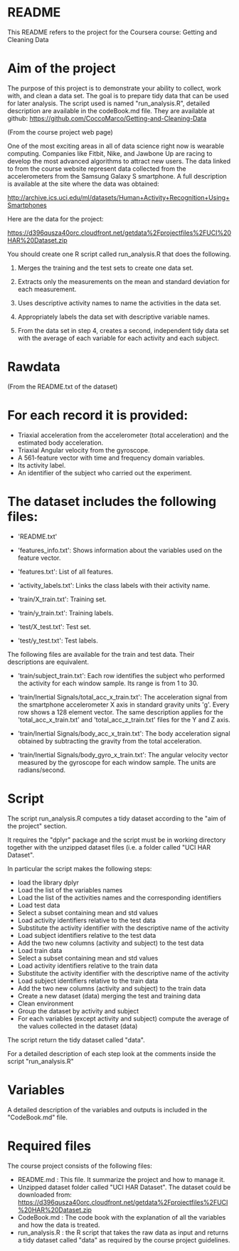 # README

This README refers to the project for the Coursera course: Getting and Cleaning Data

# Aim of the project

The purpose of this project is to demonstrate your ability to collect, work with, and clean a data set. The goal is to prepare tidy data that can be used for later analysis. The script used is named "run_analysis.R", detailed description are available in the codeBook.md file. They are available at github: https://github.com/CoccoMarco/Getting-and-Cleaning-Data

(From the course project web page)

One of the most exciting areas in all of data science right now is wearable computing. Companies like Fitbit, Nike, and Jawbone Up are racing to develop the most advanced algorithms to attract new users. The data linked to from the course website represent data collected from the accelerometers from the Samsung Galaxy S smartphone. A full description is available at the site where the data was obtained:

http://archive.ics.uci.edu/ml/datasets/Human+Activity+Recognition+Using+Smartphones

Here are the data for the project:

https://d396qusza40orc.cloudfront.net/getdata%2Fprojectfiles%2FUCI%20HAR%20Dataset.zip

You should create one R script called run_analysis.R that does the following.

1) Merges the training and the test sets to create one data set.

2) Extracts only the measurements on the mean and standard deviation for each measurement.

3) Uses descriptive activity names to name the activities in the data set.

4) Appropriately labels the data set with descriptive variable names.

5) From the data set in step 4, creates a second, independent tidy data set with the average of each variable for each activity and each subject.

# Rawdata

(From the README.txt of the dataset)

For each record it is provided:
======================================

- Triaxial acceleration from the accelerometer (total acceleration) and the estimated body acceleration.
- Triaxial Angular velocity from the gyroscope. 
- A 561-feature vector with time and frequency domain variables. 
- Its activity label. 
- An identifier of the subject who carried out the experiment.

The dataset includes the following files:
=========================================

- 'README.txt'

- 'features_info.txt': Shows information about the variables used on the feature vector.

- 'features.txt': List of all features.

- 'activity_labels.txt': Links the class labels with their activity name.

- 'train/X_train.txt': Training set.

- 'train/y_train.txt': Training labels.

- 'test/X_test.txt': Test set.

- 'test/y_test.txt': Test labels.

The following files are available for the train and test data. Their descriptions are equivalent. 

- 'train/subject_train.txt': Each row identifies the subject who performed the activity for each window sample. Its range is from 1 to 30. 

- 'train/Inertial Signals/total_acc_x_train.txt': The acceleration signal from the smartphone accelerometer X axis in standard gravity units 'g'. Every row shows a 128 element vector. The same description applies for the 'total_acc_x_train.txt' and 'total_acc_z_train.txt' files for the Y and Z axis. 

- 'train/Inertial Signals/body_acc_x_train.txt': The body acceleration signal obtained by subtracting the gravity from the total acceleration. 

- 'train/Inertial Signals/body_gyro_x_train.txt': The angular velocity vector measured by the gyroscope for each window sample. The units are radians/second. 

# Script

The script run_analysis.R computes a tidy dataset according to the "aim of the project" section.

It requires the "dplyr" package and the script must be in working directory together with the unzipped dataset files (i.e. a folder called "UCI HAR Dataset".

In particular the script makes the following steps:

- load the library dplyr
- Load the list of the variables names
- Load the list of the activities names and the corresponding identifiers
- Load test data
- Select a subset containing mean and std values
- Load activity identifiers relative to the test data
- Substitute the activity identifier with the descriptive name of the activity
- Load subject identifiers relative to the test data
- Add the two new columns (activity and subject) to the test data
- Load train data
- Select a subset containing mean and std values
- Load activity identifiers relative to the train data
- Substitute the activity identifier with the descriptive name of the activity
- Load subject identifiers relative to the train data
- Add the two new columns (activity and subject) to the train data
- Create a new dataset (data) merging the test and training data
- Clean environment
- Group the dataset by activity and subject
- For each variables (except activity and subject) compute the average of the values collected in the dataset (data)

The script return the tidy dataset called "data".

For a detailed description of each step look at the comments inside the script "run_analysis.R"

# Variables

A detailed description of the variables and outputs is included in the "CodeBook.md" file.

# Required files

The course project consists of the following files:
- README.md : This file. It summarize the project and how to manage it.
- Unzipped dataset folder called "UCI HAR Dataset". The dataset could be downloaded from: https://d396qusza40orc.cloudfront.net/getdata%2Fprojectfiles%2FUCI%20HAR%20Dataset.zip
- CodeBook.md : The code book with the explanation of all the variables and how the data is treated.
- run_analysis.R : the R script that takes the raw data as input and returns a tidy dataset called "data" as required by the course project guidelines.
